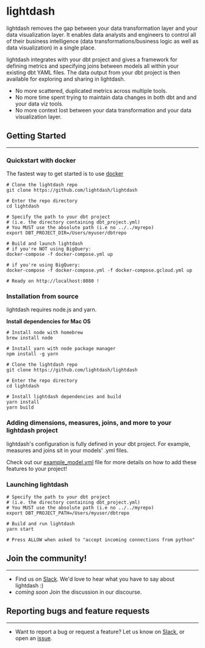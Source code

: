 # lightdash

lightdash removes the gap between your data transformation layer and your data visualization layer. It enables data analysts and engineers to control all of their business intelligence (data transformations/business logic as well as data visualization) in a single place.

lightdash integrates with your dbt project and gives a framework for defining metrics and specifying joins between models all within your existing dbt YAML files. The data output from your dbt project is then available for exploring and sharing in lightdash.

- No more scattered, duplicated metrics across multiple tools.
- No more time spent trying to maintain data changes in both dbt and and your data viz tools.  
- No more context lost between your data transformation and your data visualization layer.

## Getting Started
---

### Quickstart with docker

The fastest way to get started is to use [docker](https://docs.docker.com/get-docker/)

```shell
# Clone the lightdash repo
git clone https://github.com/lightdash/lightdash

# Enter the repo directory
cd lightdash

# Specify the path to your dbt project
# (i.e. the directory containing dbt_project.yml)
# You MUST use the absolute path (i.e no ../../myrepo)
export DBT_PROJECT_DIR=/Users/myuser/dbtrepo

# Build and launch lightdash
# if you're NOT using BigQuery:
docker-compose -f docker-compose.yml up

# if you're using BigQuery:
docker-compose -f docker-compose.yml -f docker-compose.gcloud.yml up

# Ready on http://localhost:8080 !
```

### Installation from source

lightdash requires node.js and yarn.

**Install dependencies for Mac OS**
```shell
# Install node with homebrew
brew install node

# Install yarn with node package manager
npm install -g yarn

# Clone the lightdash repo
git clone https://github.com/lightdash/lightdash

# Enter the repo directory
cd lightdash

# Install lightdash dependencies and build
yarn install
yarn build
```

### Adding dimensions, measures, joins, and more to your lightdash project

lightdash's configuration is fully defined in your dbt project. For example, measures and joins sit in your models' .yml files.

Check out our [example_model.yml](https://github.com/lightdash/lightdash/blob/main/examples/example_model.yml) file for more details on how to add these features to your project! 

### Launching lightdash

```shell
# Specify the path to your dbt project
# (i.e. the directory containing dbt_project.yml)
# You MUST use the absolute path (i.e no ../../myrepo)
export DBT_PROJECT_PATH=/Users/myuser/dbtrepo

# Build and run lightdash
yarn start

# Press ALLOW when asked to "accept incoming connections from python"
```

## Join the community!
---
- Find us on [Slack](https://join.slack.com/t/seekercommunity/shared_invite/zt-ptiqsd6p-Dbjjn8GXozYkFhARgAs3cw). We'd love to hear what you have to say about lightdash :)
- _coming soon_ Join the discussion in our discourse.

## Reporting bugs and feature requests
---
- Want to report a bug or request a feature? Let us know on [Slack](https://join.slack.com/t/seekercommunity/shared_invite/zt-ptiqsd6p-Dbjjn8GXozYkFhARgAs3cw), or open an [issue](https://github.com/lightdash/lightdash/issues/new/choose).
